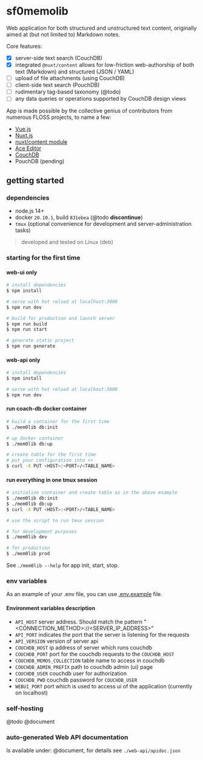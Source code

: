 # sf0memolib

Web application for both structured and unstructured text content, originally aimed at (but not limited to) Markdown notes.

Core features:


- [x] server-side text search (CouchDB)
- [x] integrated `@nuxt/content` allows for low-friction web-authorship of both text (Markdown) and structured (JSON / YAML)
- [ ] upload of file attachments (using CouchDB)
- [ ] client-side text search (PouchDB)
- [ ] rudimentary tag-based taxonomy (@todo)
- [ ] any data queries or operations supported by CouchDB design views

App is made possible by the collective genius of contributors from numerous FLOSS projects, to name a few:

- [Vue.js](https://vuejs.org/)
- [Nuxt.js](https://nuxtjs.org/)
- [nuxt/content module](https://content.nuxtjs.org/)
- [Ace Editor](https://ace.c9.io/)
- [CouchDB](https://couchdb.apache.org/)
- PouchDB (pending)

## getting started

### dependencies

- node.js 14+
- docker `20.10.1`, build `831ebea` (@todo **discontinue**)
- `tmux` (optional convenience for development and server-administration tasks)

> developed and tested on Linux (deb)

### starting for the first time

#### web-ui only

```bash
# install dependencies
$ npm install

# serve with hot reload at localhost:3000
$ npm run dev

# build for production and launch server
$ npm run build
$ npm run start

# generate static project
$ npm run generate
```

#### web-api only

```bash
# install dependencies
$ npm install

# serve with hot reload at localhost:3000
$ npm run dev
```

#### run coach-db docker container

```bash
# build a container for the first time
$ ./mem0lib db:init

# up docker container
$ ./mem0lib db:up

# create table for the first time
# put your configuration into <>
$ curl -X PUT <HOST>:<PORT>/<TABLE_NAME>
```

#### run everything in one tmux session

```bash
# initialize container and create table as in the above example
$ ./mem0lib db:init
$ ./mem0lib db:up
$ curl -X PUT <HOST>:<PORT>/<TABLE_NAME>

# use the script to run tmux session

# for development purposes
$ ./mem0lib dev

# for production
$ ./mem0lib prod
```

See `./mem0lib --help` for app init, start, stop.

### env variables

As an example of your .env file, you can use [.env.example](.env.example) file.

#### Environment variables description
- `API_HOST` server address. Should match the pattern "<CONNECTION_METHOD>://<SERVER_IP_ADDRESS>"
- `API_PORT` indicates the port that the server is listening for the requests 
- `API_VERSION` version of server api
- `COUCHDB_HOST` ip address of server which runs couchdb
- `COUCHDB_PORT` port for the couchdb requests to the `COUCHDB_HOST`
- `COUCHDB_MEMOS_COLLECTION` table name to access in couchdb
- `COUCHDB_ADMIN_PREFIX` path to couchdb admin (ui) page
- `COUCHDB_USER` couchdb user for authorization
- `COUCHDB_PWD` couchdb password for `COUCHDB_USER`
- `WEBUI_PORT` port which is used to access ui of the application (currently on localhost)


### self-hosting

@todo @document

### auto-generated Web API documentation

Is available under: @document, for details see `./web-api/apidoc.json`
